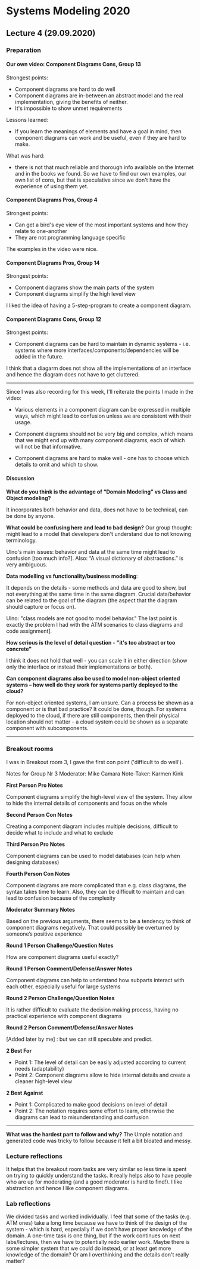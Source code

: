 # Systems Modeling 2020

## Lecture 4 (29.09.2020)

### Preparation

#### Our own video: Component Diagrams Cons, Group 13

Strongest points:
- Component diagrams are hard to do well
- Component diagrams are in-between an abstract model and the real implementation, giving the benefits of neither. 
- It's impossible to show unmet requirements

Lessons learned:
- If you learn the meanings of elements and have a goal in mind, then component diagrams can work and be useful, even if they are hard to make.

What was hard:
- there is not that much reliable and thorough info available on the Internet and in the books we found. So we have to find our own examples, our own list of cons, but that is speculative since we don't have the experience of using them yet.

#### Component Diagrams Pros, Group 4

Strongest points:
- Can get a bird's eye view of the most important systems and how they relate to one-another
- They are not programming language specific

The examples in the video were nice.

#### Component Diagrams Pros, Group 14

Strongest points:
- Component diagrams show the main parts of the system
- Component diagrams simplify the high level view

I liked the idea of having a 5-step-program to create a component diagram.

#### Component Diagrams Cons, Group 12

Strongest points:
- Component diagrams can be hard to maintain in dynamic systems - i.e. systems where more interfaces/components/dependencies will be added in the future.

I think that a diagarm does not show all the implementations of an interface and hence the diagram does not have to get cluttered.

----

Since I was also recording for this week, I'll reiterate the points I made in the video:

- Various elements in a component diagram can be expressed in multiple ways, which might lead to confusion unless we are consistent with their usage.

- Component diagrams should not be very big and complex, which means that we might end up with many component diagrams, each of which will not be that informative.

- Component diagrams are hard to make well - one has to choose which details to omit and which to show.

#### Discussion

**What do you think is the advantage of “Domain Modeling” vs Class and Object modeling?**

It incorporates both behavior and data, does not have to be technical, can be done by anyone.

**What could be confusing here and lead to bad design?**
Our group thought: might lead to a model that developers don't understand due to not knowing terminology.

Ulno's main issues: behavior and data at the same time might lead to confusion [too much info?]. Also: “A visual dictionary of abstractions.” is very ambiguous.

**Data modelling vs functionality/business modelling**:

It depends on the details - some methods and data are good to show, but not everything at the same time in the same diagram.
Crucial data/behavior can be related to the goal of the diagram (the aspect that the diagram should capture or focus on).

Ulno: "class models are not good to model behavior." 
The last point is exactly the problem I had with the ATM scenarios to class diagrams and code assignment].

**How serious is the level of detail question - "it's too abstract or too concrete"**

I think it does not hold that well - you can scale it in either direction (show only the interface or instead their implementations or both). 

**Can component diagrams also be used to model non-object oriented systems – how well do they work for systems partly deployed to the cloud?**

For non-object oriented systems, I am unsure. Can a process be shown as a component or is that bad practice? It could be done, though. For systems deployed to the cloud, if there are still components, then their physical location should not matter - a cloud system could be shown as a separate component with subcomponents.

---
### Breakout rooms

I was in Breakout room 3,  I gave the first con point ('difficult to do well').

Notes for Group Nr 3
Moderator: Mike Camara
Note-Taker: Karmen Kink

**First Person Pro Notes**

Component diagrams simplify the high-level view of the system. They allow to hide the internal details of components and focus on the whole

**Second Person Con Notes**

Creating a component diagram includes multiple decisions, difficult to decide what to include and what to exclude

**Third Person Pro Notes**

Component diagrams can be used to model databases (can help when designing databases)

**Fourth Person Con Notes**

Component diagrams are more complicated than e.g. class diagrams, the syntax takes time to learn. Also, they can be difficult to maintain and can lead to confusion because of the complexity

**Moderator Summary Notes**

Based on the previous arguments, there seems to be a tendency to think of component diagrams negatively. That could possibly be overturned by someone’s positive experience

**Round 1 Person Challenge/Question Notes**

How are component diagrams useful exactly?

**Round 1 Person Comment/Defense/Answer Notes**

Component diagrams can help to understand how subparts interact with each other, especially useful for large systems

**Round 2 Person Challenge/Question Notes**

It is rather difficult to evaluate the decision making process, having no practical experience with component diagrams

**Round 2 Person Comment/Defense/Answer Notes**

[Added later by me] : but we can still speculate and predict.


**2 Best For**

- Point 1: The level of detail can be easily adjusted according to current needs (adaptability)
- Point 2: Component diagrams allow to hide internal details and create a cleaner high-level view

**2 Best Against**

- Point 1: Complicated to make good decisions on level of detail
- Point 2: The notation requires some effort to learn, otherwise the diagrams can lead to misunderstanding and confusion

---

**What was the hardest part to follow and why?**
The Umple notation and generated code was tricky to follow because it felt a bit bloated and messy. 

### Lecture reflections

It helps that the breakout room tasks are very similar so less time is spent on trying to quickly understand the tasks. It really helps also to have people who are up for moderating (and a good moderator is hard to find!). I like abstraction and hence I like component diagrams.

### Lab reflections

We divided tasks and worked individually. I feel that some of the tasks (e.g. ATM ones) take a long time because we have to think of the design of the system - which is hard, especially if we don't have proper knowledge of the domain. A one-time task is one thing, but if the work continues on next labs/lectures, then we have to potentially redo earlier work. Maybe there is some simpler system that we could do instead, or at least get more knowledge of the domain? Or am I overthinking and the details don't really matter?
